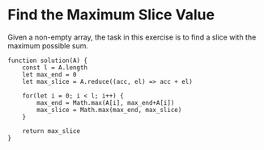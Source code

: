 # Find the Maximum Slice Value

Given a non-empty array, the task in this exercise is to find a slice with the maximum possible sum.

```
function solution(A) {
    const l = A.length
    let max_end = 0
    let max_slice = A.reduce((acc, el) => acc + el)

    for(let i = 0; i < l; i++) {
        max_end = Math.max(A[i], max_end+A[i])
        max_slice = Math.max(max_end, max_slice)
    }

    return max_slice
}
```
